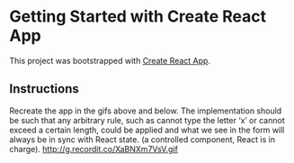 # Getting Started with Create React App
This project was bootstrapped with [Create React App](https://github.com/facebook/create-react-app).

## Instructions

Recreate the app in the gifs above and below. The implementation should be such that any arbitrary rule, such as cannot type the letter ‘x’ or cannot exceed a certain length, could be applied and what we see in the form will always be in sync with React state. (a controlled component, React is in charge). http://g.recordit.co/XaBNXm7VsV.gif